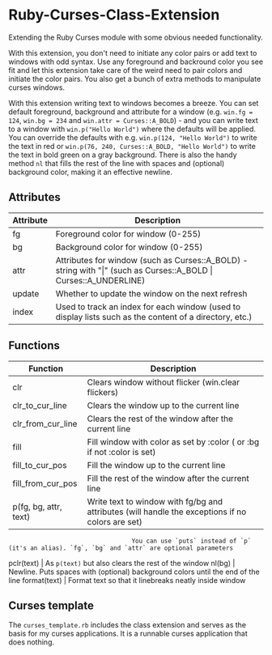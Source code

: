 # Ruby-Curses-Class-Extension
Extending the Ruby Curses module with some obvious needed functionality.

With this extension, you don't need to initiate any color pairs or add text to
windows with odd syntax. Use any foreground and backround color you see fit
and let this extension take care of the weird need to pair colors and initiate
the color pairs. You also get a bunch of extra methods to manipulate curses
windows.

With this extension writing text to windows becomes a breeze. You can set
default foreground, background and attribute for a window (e.g. `win.fg =
124`, `win.bg = 234` and `win.attr = Curses::A_BOLD`) - and you can write text
to a window with `win.p("Hello World")` where the defaults will be applied.
You can override the defaults with e.g. `win.p(124, "Hello World")` to write
the text in red or `win.p(76, 240, Curses::A_BOLD, "Hello World")` to write
the text in bold green on a gray background. There is also the handy method
`nl` that fills the rest of the line with spaces and (optional) background
color, making it an effective newline.


## Attributes
Attribute           | Description
--------------------|--------------------------------------------------------
fg                  | Foreground color for window (0-255)
bg                  | Background color for window (0-255)
attr                | Attributes for window (such as Curses::A_BOLD) - string with "\|" (such as Curses::A_BOLD \| Curses::A_UNDERLINE)
update				| Whether to update the window on the next refresh
index				| Used to track an index for each window (used to display lists such as the content of a directory, etc.)

## Functions
Function							| Description
------------------------------------|--------------------------------------------------------
clr									| Clears window without flicker (win.clear flickers)
clr_to_cur_line						| Clears the window up to the current line
clr_from_cur_line					| Clears the rest of the window after the current line
fill								| Fill window with color as set by :color ( or :bg if not :color is set)
fill_to_cur_pos						| Fill the window up to the current line
fill_from_cur_pos					| Fill the rest of the window after the current line
p(fg, bg, attr, text)				| Write text to window with fg/bg and attributes (will handle the exceptions if no colors are set)
									  You can use `puts` instead of `p` (it's an alias). `fg`, `bg` and `attr` are optional parameters
pclr(text)							| As `p(text)` but also clears the rest of the window
nl(bg)                              | Newline. Puts spaces with (optional) background colors until the end of the line
format(text)						| Format text so that it linebreaks neatly inside window

## Curses template
The `curses_template.rb` includes the class extension and serves as the basis for my curses applications. It is a runnable curses application that does nothing.
